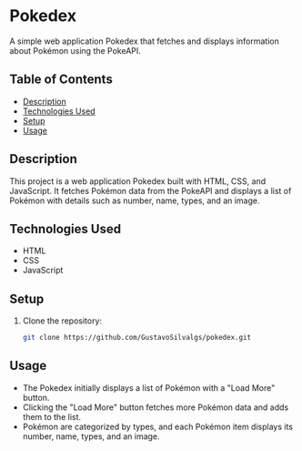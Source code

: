 # Pokedex

A simple web application Pokedex that fetches and displays information about Pokémon using the PokeAPI.

## Table of Contents
- [Description](#description)
- [Technologies Used](#technologies-used)
- [Setup](#setup)
- [Usage](#usage)

## Description

This project is a web application Pokedex built with HTML, CSS, and JavaScript. It fetches Pokémon data from the PokeAPI and displays a list of Pokémon with details such as number, name, types, and an image.

## Technologies Used

- HTML
- CSS
- JavaScript

## Setup

1. Clone the repository:

   ```bash
   git clone https://github.com/GustavoSilvalgs/pokedex.git

## Usage
- The Pokedex initially displays a list of Pokémon with a "Load More" button.
- Clicking the "Load More" button fetches more Pokémon data and adds them to the list.
- Pokémon are categorized by types, and each Pokémon item displays its number, name, types, and an image.
